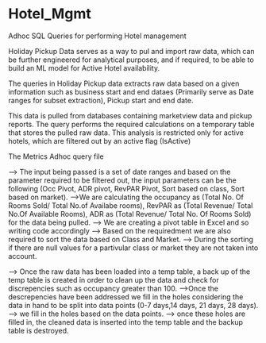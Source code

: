 # Hotel_Mgmt
Adhoc SQL Queries for performing Hotel management

Holiday Pickup Data serves as a way to pul and import raw data, which can be further engineered for analytical purposes, and if required, to be able to build an ML model for Active Hotel availability.

The queries in Holiday Pickup data extracts raw data based on a given information such as business start and end dataes (Primarily serve as Date ranges for subset extraction), Pickup start and end date.

This data is pulled from databases containing marketview data and pickup reports. The query performs the required calculations on a temporary table that stores the pulled raw data. This analysis is restricted only for active hotels, which are filtered out by an active flag (IsActive)

The Metrics Adhoc query file 

<Documentation Purpose> 
--> The input being passed is a set of date ranges and based on the parameter required to be filtered out, the input parameters can be the following (Occ Pivot, ADR pivot, RevPAR Pivot, Sort based on class, Sort based on market).
-->We are calculating the occupancy as (Total No. Of Rooms Sold/ Total No.of Availabe rooms), RevPAR as (Total Revenue/ Total No.Of Available Rooms), ADR as (Total Revenue/ Total No. Of Rooms Sold) for the data being pulled.
--> We are creating a pivot table in Excel and so writing code accordingly
--> Based on the requiredment we are also required to sort the data based on Class and Market.
--> During the sorting if there are null values for a partivular class or market they are not taken into account.
  
  <Documentation Purpose>

--> Once the raw data has been loaded into a temp table, a back up of the temp table is created in order to clean up the data and check for discrepencies such as occupancy greater than 100.
-->Once the descrepencies have been addressed we fill in the holes considering the data in hand to be split into data points (0-7 days,14 days, 21 days, 28 days).
--> we fill in the holes based on the data points.
--> once these holes are filled in, the cleaned data is inserted into the temp table and the backup table is destroyed. 
